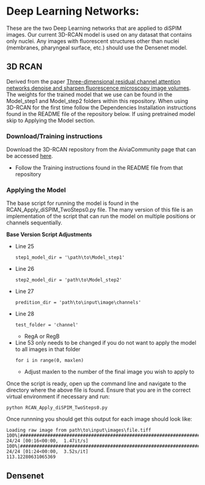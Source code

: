# Deep Learning Networks:
These are the two Deep Learning networks that are applied to diSPIM images. Our current 3D-RCAN model is used on any datasat that contains only nuclei. Any images with fluorescent structures other than nuclei (membranes, pharyngeal surface, etc.) should use the Densenet model.
## 3D RCAN
Derived from the paper [Three-dimensional residual channel attention networks denoise and sharpen fluorescence microscopy image volumes](https://www.biorxiv.org/content/10.1101/2020.08.27.270439v1). The weights for the trained model that we use can be found in the Model_step1 and Model_step2 folders within this repository. When using 3D-RCAN for the first time follow the Dependencies Installation instructions found in the README file of the repository below. If using pretrained model skip to Applying the Model section. 

### Download/Training instructions
Download the 3D-RCAN repository from the AiviaCommunity page that can be accessed [here](https://github.com/AiviaCommunity/3D-RCAN.git).
- Follow the Training instructions found in the README file from that repository

### Applying the Model
The base script for running the model is found in the RCAN_Apply_diSPIM_TwoSteps0.py file. The many version of this file is an implementation of the script that can run the model on multiple positions or channels sequentially. 

**Base Version Script Adjustments**
- Line 25
   ```
   step1_model_dir = '\path\to\Model_step1'
   ```
- Line 26
   ```
   step2_model_dir = 'path\to\Model_step2'
   ```
- Line 27 
  ```
  predition_dir = 'path\to\input\image\channels'
  ```
- Line 28 
  ```
  test_folder = 'channel'
  ``` 
  - RegA or RegB
- Line 53 only needs to be changed if you do not want to apply the model to all images in that folder
  ```
  for i in range(0, maxlen)
  ```
  - Adjust maxlen to the number of the final image you wish to apply to

Once the script is ready, open up the command line and navigate to the directory where the above file is found. Ensure that you are in the correct virtual environment if necessary and run:

```python RCAN_Apply_diSPIM_TwoSteps0.py```

Once runnning you should get this output for each image should look like:

```
Loading raw image from path\to\input\images\file.tiff
100%|##################################################################################| 24/24 [00:16<00:00,  1.47it/s]
100%|##################################################################################| 24/24 [01:24<00:00,  3.52s/it]
113.12280631065369
```

## Densenet 
